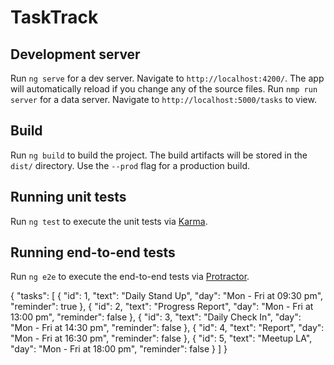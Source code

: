 # TaskTrack

## Development server

Run `ng serve` for a dev server. Navigate to `http://localhost:4200/`. The app will automatically reload if you change any of the source files.
Run `nmp run server` for a data server. Navigate to `http://localhost:5000/tasks` to view.
## Build

Run `ng build` to build the project. The build artifacts will be stored in the `dist/` directory. Use the `--prod` flag for a production build.

## Running unit tests

Run `ng test` to execute the unit tests via [Karma](https://karma-runner.github.io).

## Running end-to-end tests

Run `ng e2e` to execute the end-to-end tests via [Protractor](http://www.protractortest.org/).


{
  "tasks": [
    {
      "id": 1,
      "text": "Daily Stand Up",
      "day": "Mon - Fri at 09:30 pm",
      "reminder": true
    },
    {
      "id": 2,
      "text": "Progress Report",
      "day": "Mon - Fri at 13:00 pm",
      "reminder": false
    },    {
      "id": 3,
      "text": "Daily Check In",
      "day": "Mon - Fri at 14:30 pm",
      "reminder": false
    },    {
      "id": 4,
      "text": "Report",
      "day": "Mon - Fri at 16:30 pm",
      "reminder": false
    },    {
      "id": 5,
      "text": "Meetup LA",
      "day": "Mon - Fri at 18:00 pm",
      "reminder": false
    }
  ]
}